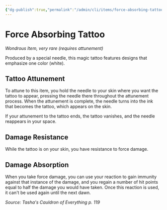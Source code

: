 ```yaml
---
{"dg-publish":true,"permalink":"/admin/cli/items/force-absorbing-tattoo-tce/","tags":["compendium/src/5e/tce","item/attunement/required","item/rarity/very-rare","item/wondrous"],"updated":"2025-01-11T15:32:16.958+00:00"}
---
```


# Force Absorbing Tattoo
*Wondrous Item, very rare (requires attunement)*  


Produced by a special needle, this magic tattoo features designs that emphasize one color (white).

## Tattoo Attunement

To attune to this item, you hold the needle to your skin where you want the tattoo to appear, pressing the needle there throughout the attunement process. When the attunement is complete, the needle turns into the ink that becomes the tattoo, which appears on the skin.

If your attunement to the tattoo ends, the tattoo vanishes, and the needle reappears in your space.

## Damage Resistance

While the tattoo is on your skin, you have resistance to force damage.

## Damage Absorption

When you take force damage, you can use your reaction to gain immunity against that instance of the damage, and you regain a number of hit points equal to half the damage you would have taken. Once this reaction is used, it can't be used again until the next dawn.

*Source: Tasha's Cauldron of Everything p. 119*